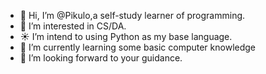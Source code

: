 - 👋 Hi, I’m @Pikulo,a self-study learner of programming.
- 👀 I’m interested in CS/DA.
- ☀️ I’m intend to using Python as my base language.
- 🌱 I’m currently learning some basic computer knowledge
- 💞️ I’m looking forward to your guidance.
<!---
Pikulo/Pikulo is a ✨ special ✨ repository because its `README.md` (this file) appears on your GitHub profile.
You can click the Preview link to take a look at your changes.
--->
